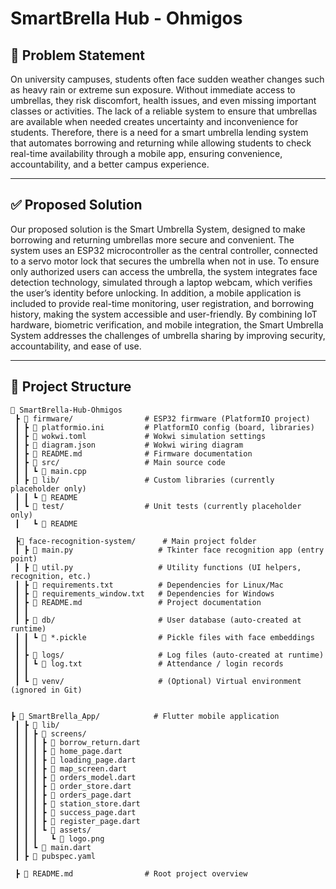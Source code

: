 
# SmartBrella Hub - Ohmigos

## 🧩 Problem Statement
On university campuses, students often face sudden weather changes such as heavy rain or extreme sun exposure. Without immediate access to umbrellas, they risk discomfort, health issues, and even missing important classes or activities. The lack of a reliable system to ensure that umbrellas are available when needed creates uncertainty and inconvenience for students. Therefore, there is a need for a smart umbrella lending system that automates borrowing and returning while allowing students to check real-time availability through a mobile app, ensuring convenience, accountability, and a better campus experience.

---

## ✅ Proposed Solution
Our proposed solution is the Smart Umbrella System, designed to make borrowing and returning umbrellas more secure and convenient. The system uses an ESP32 microcontroller as the central controller, connected to a servo motor lock that secures the umbrella when not in use. To ensure only authorized users can access the umbrella, the system integrates face detection technology, simulated through a laptop webcam, which verifies the user’s identity before unlocking. In addition, a mobile application is included to provide real-time monitoring, user registration, and borrowing history, making the system accessible and user-friendly. By combining IoT hardware, biometric verification, and mobile integration, the Smart Umbrella System addresses the challenges of umbrella sharing by improving security, accountability, and ease of use.

---

## 📂 Project Structure  

```plaintext
📁 SmartBrella-Hub-Ohmigos
 ┣ 📁 firmware/                # ESP32 firmware (PlatformIO project)
 ┃ ┣ 📄 platformio.ini         # PlatformIO config (board, libraries)
 ┃ ┣ 📄 wokwi.toml             # Wokwi simulation settings
 ┃ ┣ 📄 diagram.json           # Wokwi wiring diagram
 ┃ ┣ 📄 README.md              # Firmware documentation
 ┃ ┣ 📂 src/                   # Main source code
 ┃ ┃ ┗ 📄 main.cpp
 ┃ ┣ 📂 lib/                   # Custom libraries (currently placeholder only)
 ┃ ┃ ┗ 📄 README
 ┃ ┗ 📂 test/                  # Unit tests (currently placeholder only)
 ┃   ┗ 📄 README

 ┣📁 face-recognition-system/      # Main project folder
 ┃ ┣ 📄 main.py                   # Tkinter face recognition app (entry point)
 ┃ ┣ 📄 util.py                   # Utility functions (UI helpers, recognition, etc.)
 ┃ ┣ 📄 requirements.txt          # Dependencies for Linux/Mac
 ┃ ┣ 📄 requirements_window.txt   # Dependencies for Windows
 ┃ ┣ 📄 README.md                 # Project documentation
 ┃ ┃
 ┃ ┣ 📁 db/                       # User database (auto-created at runtime)
 ┃ ┃ ┗ 📄 *.pickle                # Pickle files with face embeddings
 ┃ ┃
 ┃ ┣ 📁 logs/                     # Log files (auto-created at runtime)
 ┃ ┃ ┗ 📄 log.txt                 # Attendance / login records
 ┃ ┃
 ┃ ┗ 📁 venv/                     # (Optional) Virtual environment (ignored in Git)


┣ 📁 SmartBrella_App/            # Flutter mobile application
 ┃ ┣ 📁 lib/
 ┃ ┃ ┣ 📁 screens/
 ┃ ┃ ┃ ┣ 📄 borrow_return.dart
 ┃ ┃ ┃ ┣ 📄 home_page.dart
 ┃ ┃ ┃ ┣ 📄 loading_page.dart 
 ┃ ┃ ┃ ┣ 📄 map_screen.dart 
 ┃ ┃ ┃ ┣ 📄 orders_model.dart 
 ┃ ┃ ┃ ┣ 📄 order_store.dart 
 ┃ ┃ ┃ ┣ 📄 orders_page.dart
 ┃ ┃ ┃ ┣ 📄 station_store.dart  
 ┃ ┃ ┃ ┣ 📄 success_page.dart 
 ┃ ┃ ┃ ┣ 📄 register_page.dart
 ┃ ┃ ┃ ┗ 📁 assets/
 ┃ ┃ ┃   ┗ 📄 logo.png
 ┃ ┃ ┗ 📄 main.dart
 ┃ ┣ 📁 pubspec.yaml 

 ┣ 📄 README.md                # Root project overview



